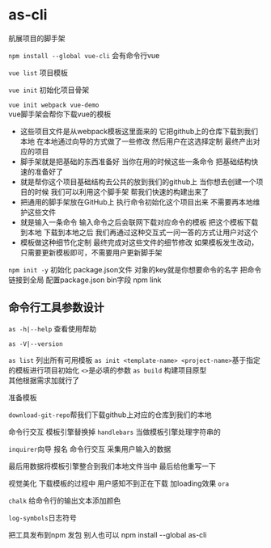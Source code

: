<!--
 * @Author: Sunny
 * @Date: 2022-01-04 17:38:56
 * @LastEditors: Suuny
 * @LastEditTime: 2022-01-04 18:26:49
 * @Description: 
 * @FilePath: /as-cli/README.md
-->
# as-cli
航展项目的脚手架





`npm install --global vue-cli`  会有命令行vue

`vue list` 项目模板

`vue init` 初始化项目骨架

`vue init webpack vue-demo`  
vue脚手架会帮你下载vue的模板
- 这些项目文件是从webpack模板这里面来的 它把github上的仓库下载到我们本地 在本地通过向导的方式做了一些修改 然后用户在这选择定制 最终产出对应的项目
- 脚手架就是把基础的东西准备好 当你在用的时候这些一条命令 把基础结构快速的准备好了
- 就是帮你这个项目基础结构去公共的放到我们的github上 当你想去创建一个项目的时候 我们可以利用这个脚手架 帮我们快速的构建出来了 
- 把通用的脚手架放在GitHub上 执行命令初始化这个项目出来  不需要再本地维护这些文件
- 就是输入一条命令 输入命令之后会联网下载对应命令的模板 把这个模板下载到本地 下载到本地之后 我们再通过这种交互式一问一答的方式让用户对这个
- 模板做这种细节化定制 最终完成对这些文件的细节修改 如果模板发生改动，只需要更新模板即可，不需要用户更新脚手架


`npm init -y` 初始化 package.json文件
对象的key就是你想要命令的名字
把命令链接到全局
配置package.json bin字段
npm link



## 命令行工具参数设计
`as -h|--help`  查看使用帮助

`as -V|--version`

`as list` 列出所有可用模板
`as init <template-name> <project-name>`基于指定的模板进行项目初始化 `<>`是必填的参数
`as build` 构建项目原型  
其他根据需求加就行了 

准备模板

`download-git-repo`帮我们下载github上对应的仓库到我们的本地




命令行交互
模板引擎替换掉
`handlebars` 当做模板引擎处理字符串的

`inquirer`向导 报名 命令行交互 采集用户输入的数据

最后用数据将模板引擎整合到我们本地文件当中 最后给他重写一下



视觉美化
下载模板的过程中 用户感知不到正在下载 加loading效果 
`ora`


`chalk` 给命令行的输出文本添加颜色

`log-symbols`日志符号


把工具发布到npm 发包 别人也可以 npm install --global as-cli